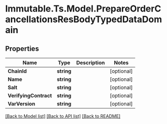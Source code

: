 # Immutable.Ts.Model.PrepareOrderCancellationsResBodyTypedDataDomain

## Properties

Name | Type | Description | Notes
------------ | ------------- | ------------- | -------------
**ChainId** | **string** |  | [optional] 
**Name** | **string** |  | [optional] 
**Salt** | **string** |  | [optional] 
**VerifyingContract** | **string** |  | [optional] 
**VarVersion** | **string** |  | [optional] 

[[Back to Model list]](../README.md#documentation-for-models) [[Back to API list]](../README.md#documentation-for-api-endpoints) [[Back to README]](../README.md)

